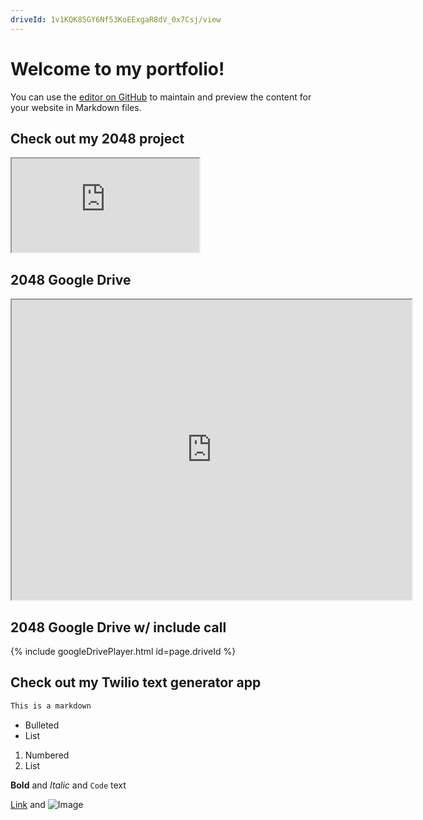```yaml
---
driveId: 1v1KQK85GY6Nf53KoEExgaR8dV_0x7Csj/view
---
```



# Welcome to my portfolio!

You can use the [editor on GitHub](https://github.com/mildredsuriel/mildredsuriel.github.io/edit/main/index.md) to maintain and preview the content for your website in Markdown files.

## Check out my 2048 project
<iframe src="https://cdnapisec.kaltura.com/p/1301391/sp/130139100/embedIframeJs/uiconf_id/28278202/partner_id/1301391?"></iframe>

## 2048 Google Drive
<iframe src="https://drive.google.com/file/d/1v1KQK85GY6Nf53KoEExgaR8dV_0x7Csj/preview" width="640" height="480"></iframe>


## 2048 Google Drive w/ include call
{% include googleDrivePlayer.html id=page.driveId %}

## Check out my Twilio text generator app

```markdown
This is a markdown
```

- Bulleted
- List

1. Numbered
2. List

**Bold** and _Italic_ and `Code` text

[Link](url) and ![Image](src)
